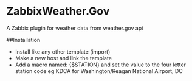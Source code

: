 # ZabbixWeather.Gov
A Zabbix plugin for weather data from weather.gov api

##Installation
- Install like any other template (import)
- Make a new host and link the template
- Add a macro named: {$STATION} and set the value to the four letter station code eg KDCA for Washington/Reagan National Airport, DC
